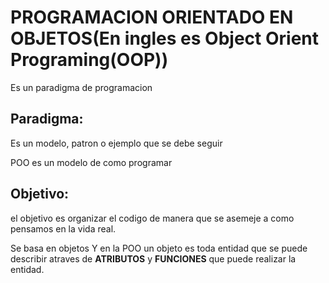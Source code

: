 # PROGRAMACION ORIENTADO EN OBJETOS(En ingles es Object Orient Programing(OOP))
Es un paradigma de programacion
## **Paradigma:** 
Es un  modelo, patron o ejemplo que se debe seguir 

POO es un modelo de como programar
## **Objetivo:** 
el objetivo es organizar el codigo de manera que se asemeje a como pensamos en la vida real.

Se basa en objetos
Y en la POO un objeto es toda entidad que se puede describir atraves de **ATRIBUTOS** y **FUNCIONES** que puede realizar la entidad.